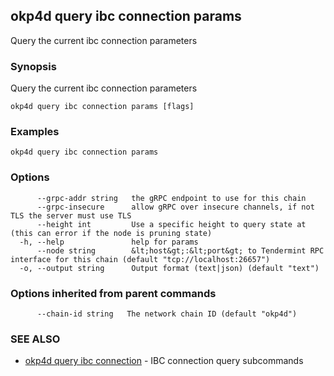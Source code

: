 ## okp4d query ibc connection params

Query the current ibc connection parameters

### Synopsis

Query the current ibc connection parameters

```
okp4d query ibc connection params [flags]
```

### Examples

```
okp4d query ibc connection params
```

### Options

```
      --grpc-addr string   the gRPC endpoint to use for this chain
      --grpc-insecure      allow gRPC over insecure channels, if not TLS the server must use TLS
      --height int         Use a specific height to query state at (this can error if the node is pruning state)
  -h, --help               help for params
      --node string        &lt;host&gt;:&lt;port&gt; to Tendermint RPC interface for this chain (default "tcp://localhost:26657")
  -o, --output string      Output format (text|json) (default "text")
```

### Options inherited from parent commands

```
      --chain-id string   The network chain ID (default "okp4d")
```

### SEE ALSO

* [okp4d query ibc connection](okp4d_query_ibc_connection.md)	 - IBC connection query subcommands
